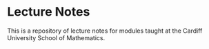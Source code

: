 # Lecture Notes

This is a repository of lecture notes for modules taught at the Cardiff University School of Mathematics.

